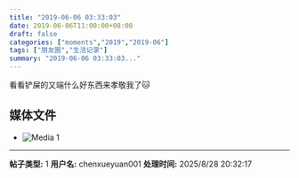 ```yaml
---
title: "2019-06-06 03:33:03"
date: 2019-06-06T11:00:00+08:00
draft: false
categories: ["moments","2019","2019-06"]
tags: ["朋友圈","生活记录"]
summary: "2019-06-06 03:33:03..."
---
```


看看铲屎的又端什么好东西来孝敬我了🐱

## 媒体文件

- ![Media 1](/Moments/photos/2019-06-06/201906060333030.jpg)

---

**帖子类型:** 1
**用户名:** chenxueyuan001
**处理时间:** 2025/8/28 20:32:17